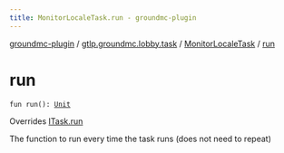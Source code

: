 ```yaml
---
title: MonitorLocaleTask.run - groundmc-plugin
---
```


[groundmc-plugin](../../index.html) / [gtlp.groundmc.lobby.task](../index.html) / [MonitorLocaleTask](index.html) / [run](.)

# run

`fun run(): `[`Unit`](https://kotlinlang.org/api/latest/jvm/stdlib/kotlin/-unit/index.html)

Overrides [ITask.run](../-i-task/run.html)

The function to run every time the task runs (does not need to repeat)

